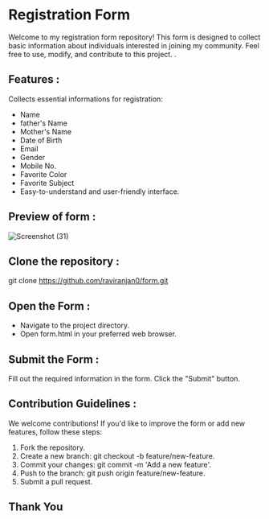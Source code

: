 # Registration Form
Welcome to my registration form repository! This form is designed to collect basic information about individuals interested in joining my community. Feel free to use, modify, and contribute to this project. .


## Features :
Collects essential informations for registration:

- Name
- father's Name 
- Mother's Name
- Date of Birth
- Email
- Gender
- Mobile No.
- Favorite Color
- Favorite Subject
- Easy-to-understand and user-friendly interface.

## Preview of form :

![Screenshot (31)](https://github.com/raviranjan0/Form/assets/100368738/685b1554-44b7-4b6c-bb68-e9684cc85543)


## Clone the repository :
git clone https://github.com/raviranjan0/form.git

## Open the Form :

- Navigate to the project directory.
- Open form.html in your preferred web browser.

## Submit the Form :
Fill out the required information in the form.
Click the "Submit" button.

## Contribution Guidelines :
We welcome contributions! If you'd like to improve the form or add new features, follow these steps:

1. Fork the repository.
2. Create a new branch: git checkout -b feature/new-feature.
3. Commit your changes: git commit -m 'Add a new feature'.
4. Push to the branch: git push origin feature/new-feature.
5. Submit a pull request.

## Thank You

